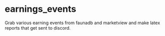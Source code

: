 # earnings_events
Grab various earning events from faunadb and marketview and make latex reports that get sent to discord.
